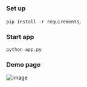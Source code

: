 ### Set up
```pip install -r requirements```, 
### Start app 
```python app.py```
### Demo page
![image](https://github.com/ZhangShaozuo/solar_pv_chatbot/assets/47683221/022cffdb-bb77-4c80-9b49-08c9c58cbc43)
